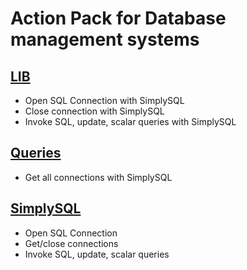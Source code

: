 # Action Pack for Database management systems

## [LIB](./_LIB__)

+ Open SQL Connection with SimplySQL
+ Close connection with SimplySQL
+ Invoke SQL, update, scalar queries with SimplySQL

## [Queries](./_QUERY_)

+ Get all connections with SimplySQL

## [SimplySQL](./SimplySQL)

+ Open SQL Connection
+ Get/close connections
+ Invoke SQL, update, scalar queries
